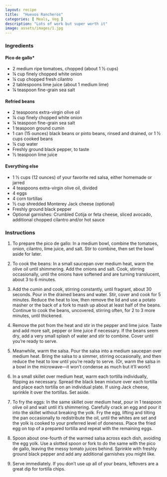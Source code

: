```yaml
---
layout: recipe
title:  "Huevos Rancheros"
categories: [ Meals, Veg ]
description: "Lots of work but super worth it"
image: assets/images/1.jpg
---
```


### Ingredients

#### Pico de gallo*
- 2 medium ripe tomatoes, chopped (about 1 ½ cups)
- ¼ cup finely chopped white onion
- ¼ cup chopped fresh cilantro
- 2 tablespoons lime juice (about 1 medium lime)
- ¼ teaspoon fine-grain sea salt


#### Refried beans
- 2 teaspoons extra-virgin olive oil
- ¼ cup finely chopped white onion
- ¼ teaspoon fine-grain sea salt
- 1 teaspoon ground cumin
- 1 can (15 ounces) black beans or pinto beans, rinsed and drained, or 1 ½ cups cooked beans
- ¼ cup water
- Freshly ground black pepper, to taste
- ½ teaspoon lime juice

#### Everything else
- 1 ½ cups (12 ounces) of your favorite red salsa, either homemade or jarred
- 4 teaspoons extra-virgin olive oil, divided
- 4 eggs
- 4 corn tortillas
- ½ cup shredded Monterey Jack cheese (optional)
- Freshly ground black pepper
- Optional garnishes: Crumbled Cotija or feta cheese, sliced avocado, additional chopped cilantro and/or hot sauce

### Instructions

1. To prepare the pico de gallo: In a medium bowl, combine the tomatoes, onion, cilantro, lime juice, and salt. Stir to combine, then set the bowl aside for later.

2. To cook the beans: In a small saucepan over medium heat, warm the olive oil until shimmering. Add the onions and salt. Cook, stirring occasionally, until the onions have softened and are turning translucent, about 3 to 6 minutes.

3. Add the cumin and cook, stirring constantly, until fragrant, about 30 seconds. Pour in the drained beans and water. Stir, cover and cook for 5 minutes. Reduce the heat to low, then remove the lid and use a potato masher or the back of a fork to mash up about at least half of the beans. Continue to cook the beans, uncovered, stirring often, for 2 to 3 more minutes, until thickened.

4. Remove the pot from the heat and stir in the pepper and lime juice. Taste and add more salt, pepper or lime juice if necessary. If the beans seem dry, add a very small splash of water and stir to combine. Cover until you’re ready to serve.

5. Meanwhile, warm the salsa. Pour the salsa into a medium saucepan over medium heat. Bring the salsa to a simmer, stirring occasionally, and then reduce the heat to low until you’re ready to serve. (Or, warm the salsa in a bowl in the microwave—it won’t condense as much but it’ll work!)

6. In a small skillet over medium heat, warm each tortilla individually, flipping as necessary. Spread the black bean mixture over each tortilla and place each tortilla on an individual plate. If using Jack cheese, sprinkle it over the tortillas. Set aside.

7. To fry the eggs: In the same skillet over medium heat, pour in 1 teaspoon olive oil and wait until it’s shimmering. Carefully crack an egg and pour it into the skillet without breaking the yolk. Fry the egg, lifting and tilting the pan occasionally to redistribute the oil, until the whites are set and the yolk is cooked to your preferred level of doneness. Place the fried egg on top of a prepared tortilla and repeat with the remaining eggs.

8. Spoon about one-fourth of the warmed salsa across each dish, avoiding the egg yolk. Use a slotted spoon or fork to do the same with the pico de gallo, leaving the messy tomato juices behind. Sprinkle with freshly ground black pepper and add any additional garnishes you might like.

9. Serve immediately. If you don’t use up all of your beans, leftovers are a great dip for tortilla chips.